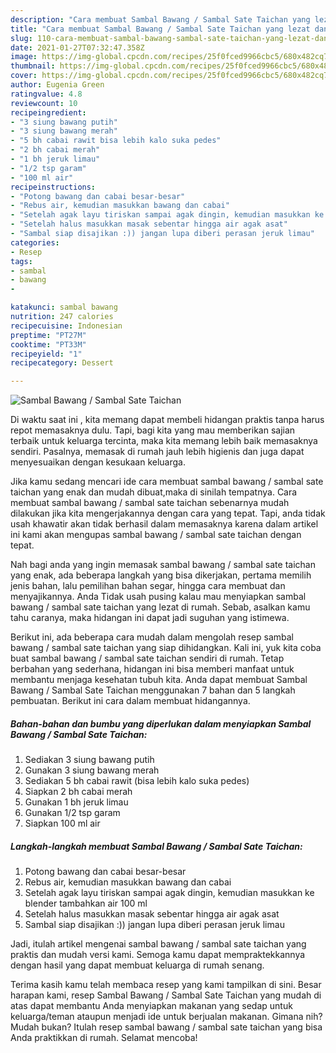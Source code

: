 ```yaml
---
description: "Cara membuat Sambal Bawang / Sambal Sate Taichan yang lezat dan Mudah Dibuat"
title: "Cara membuat Sambal Bawang / Sambal Sate Taichan yang lezat dan Mudah Dibuat"
slug: 110-cara-membuat-sambal-bawang-sambal-sate-taichan-yang-lezat-dan-mudah-dibuat
date: 2021-01-27T07:32:47.358Z
image: https://img-global.cpcdn.com/recipes/25f0fced9966cbc5/680x482cq70/sambal-bawang-sambal-sate-taichan-foto-resep-utama.jpg
thumbnail: https://img-global.cpcdn.com/recipes/25f0fced9966cbc5/680x482cq70/sambal-bawang-sambal-sate-taichan-foto-resep-utama.jpg
cover: https://img-global.cpcdn.com/recipes/25f0fced9966cbc5/680x482cq70/sambal-bawang-sambal-sate-taichan-foto-resep-utama.jpg
author: Eugenia Green
ratingvalue: 4.8
reviewcount: 10
recipeingredient:
- "3 siung bawang putih"
- "3 siung bawang merah"
- "5 bh cabai rawit bisa lebih kalo suka pedes"
- "2 bh cabai merah"
- "1 bh jeruk limau"
- "1/2 tsp garam"
- "100 ml air"
recipeinstructions:
- "Potong bawang dan cabai besar-besar"
- "Rebus air, kemudian masukkan bawang dan cabai"
- "Setelah agak layu tiriskan sampai agak dingin, kemudian masukkan ke blender tambahkan air 100 ml"
- "Setelah halus masukkan masak sebentar hingga air agak asat"
- "Sambal siap disajikan :)) jangan lupa diberi perasan jeruk limau"
categories:
- Resep
tags:
- sambal
- bawang
- 

katakunci: sambal bawang  
nutrition: 247 calories
recipecuisine: Indonesian
preptime: "PT27M"
cooktime: "PT33M"
recipeyield: "1"
recipecategory: Dessert

---
```



![Sambal Bawang / Sambal Sate Taichan](https://img-global.cpcdn.com/recipes/25f0fced9966cbc5/680x482cq70/sambal-bawang-sambal-sate-taichan-foto-resep-utama.jpg)

Di waktu  saat ini , kita memang dapat membeli hidangan praktis tanpa harus repot memasaknya dulu. Tapi, bagi kita yang mau memberikan sajian terbaik untuk keluarga tercinta, maka kita memang lebih baik memasaknya sendiri. Pasalnya, memasak di rumah jauh lebih higienis dan juga dapat menyesuaikan dengan kesukaan keluarga.

Jika kamu sedang mencari ide cara membuat sambal bawang / sambal sate taichan yang enak dan mudah dibuat,maka di sinilah tempatnya. Cara membuat sambal bawang / sambal sate taichan  sebenarnya mudah dilakukan jika kita mengerjakannya dengan cara yang tepat. Tapi, anda tidak usah khawatir akan tidak berhasil dalam memasaknya 
karena dalam artikel ini kami akan mengupas sambal bawang / sambal sate taichan dengan tepat.  



Nah bagi anda yang ingin memasak sambal bawang / sambal sate taichan yang enak, ada beberapa langkah yang bisa dikerjakan, pertama memilih jenis bahan, lalu pemilihan bahan segar, hingga cara membuat dan menyajikannya. Anda Tidak usah pusing kalau mau menyiapkan sambal bawang / sambal sate taichan yang lezat di rumah. Sebab, asalkan kamu  tahu caranya, maka hidangan ini dapat jadi suguhan yang istimewa.

Berikut ini, ada beberapa cara mudah dalam mengolah resep sambal bawang / sambal sate taichan yang siap dihidangkan. Kali ini, yuk kita coba buat sambal bawang / sambal sate taichan sendiri di rumah. Tetap berbahan yang sederhana, hidangan ini bisa memberi manfaat untuk membantu menjaga kesehatan tubuh kita. Anda dapat membuat Sambal Bawang / Sambal Sate Taichan menggunakan 7 bahan dan 5 langkah pembuatan. Berikut ini cara dalam membuat hidangannya.

<!--inarticleads1-->

##### Bahan-bahan dan bumbu yang diperlukan dalam menyiapkan Sambal Bawang / Sambal Sate Taichan:

1. Sediakan 3 siung bawang putih
1. Gunakan 3 siung bawang merah
1. Sediakan 5 bh cabai rawit (bisa lebih kalo suka pedes)
1. Siapkan 2 bh cabai merah
1. Gunakan 1 bh jeruk limau
1. Gunakan 1/2 tsp garam
1. Siapkan 100 ml air




<!--inarticleads2-->

##### Langkah-langkah membuat Sambal Bawang / Sambal Sate Taichan:

1. Potong bawang dan cabai besar-besar
1. Rebus air, kemudian masukkan bawang dan cabai
1. Setelah agak layu tiriskan sampai agak dingin, kemudian masukkan ke blender tambahkan air 100 ml
1. Setelah halus masukkan masak sebentar hingga air agak asat
1. Sambal siap disajikan :)) jangan lupa diberi perasan jeruk limau




Jadi, itulah artikel mengenai  sambal bawang / sambal sate taichan  yang praktis dan mudah versi kami. Semoga kamu dapat mempraktekkannya dengan hasil yang dapat membuat keluarga di rumah senang. 

Terima kasih kamu telah membaca resep yang kami tampilkan di sini. Besar harapan kami, resep  Sambal Bawang / Sambal Sate Taichan yang mudah di atas dapat membantu Anda menyiapkan makanan yang sedap untuk keluarga/teman ataupun menjadi ide untuk berjualan makanan. Gimana nih? Mudah bukan? Itulah resep sambal bawang / sambal sate taichan yang bisa Anda praktikkan di rumah. Selamat mencoba!

